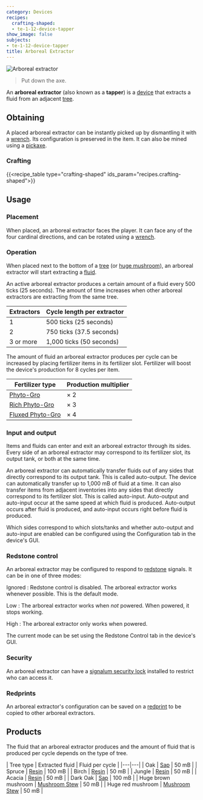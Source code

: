 ```yaml
---
category: Devices
recipes:
  crafting-shaped:
  - te-1-12-device-tapper
show_image: false
subjects:
- te-1-12-device-tapper
title: Arboreal Extractor
---
```


![Arboreal extractor](/images/docs/1.12/thermal-expansion/arboreal-extractor.png)

> Put down the axe.


An **arboreal extractor** (also known as a **tapper**) is a
[device](../devices/) that extracts a fluid from an adjacent
[tree](https://minecraft.gamepedia.com/Tree).


Obtaining
---------

A placed arboreal extractor can be instantly picked up by dismantling it with a
[wrench](../../wrenches/). Its configuration is preserved in the item. It can
also be mined using a [pickaxe](https://minecraft.gamepedia.com/Pickaxe).

### Crafting
{{<recipe_table type="crafting-shaped" ids_param="recipes.crafting-shaped">}}


Usage
-----

### Placement
When placed, an arboreal extractor faces the player. It can face any of the four
cardinal directions, and can be rotated using a [wrench](../../wrenches/).

### Operation
When placed next to the bottom of a [tree](https://minecraft.gamepedia.com/Tree)
(or [huge mushroom](https://minecraft.gamepedia.com/Huge_mushroom)), an arboreal
extractor will start extracting a [fluid](#products).

An active arboreal extractor produces a certain amount of a fluid every 500
ticks (25 seconds). The amount of time increases when other arboreal extractors
are extracting from the same tree.

| Extractors | Cycle length per extractor |
|---|---|
| 1 | 500 ticks (25 seconds) |
| 2 | 750 ticks (37.5 seconds) |
| 3 or more | 1,000 ticks (50 seconds) |


The amount of fluid an arboreal extractor produces per cycle can be increased by
placing fertilizer items in its fertilizer slot. Fertilizer will boost the
device's production for 8 cycles per item.

| Fertilizer type | Production multiplier |
|---|---|
| [Phyto-Gro](../../thermal-foundation/phyto-gro/) | × 2 |
| [Rich Phyto-Gro](../../thermal-foundation/rich-phyto-gro/) | × 3 |
| [Fluxed Phyto-Gro](../../thermal-foundation/fluxed-phyto-gro/) | × 4 |


### Input and output
Items and fluids can enter and exit an arboreal extractor through its sides.
Every side of an arboreal extractor may correspond to its fertilizer slot, its
output tank, or both at the same time.

An arboreal extractor can automatically transfer fluids out of any sides that
directly correspond to its output tank. This is called auto-output. The device
can automatically transfer up to 1,000 mB of fluid at a time. It can also
transfer items from adjacent inventories into any sides that directly correspond
to its fertilizer slot. This is called auto-input. Auto-output and auto-input
occur at the same speed at which fluid is produced. Auto-output occurs after
fluid is produced, and auto-input occurs right before fluid is produced.

Which sides correspond to which slots/tanks and whether auto-output and
auto-input are enabled can be configured using the Configuration tab in the
device's GUI.

### Redstone control
An arboreal extractor may be configured to respond to
[redstone](https://minecraft.gamepedia.com/Redstone) signals. It can be in one
of three modes:

Ignored
: Redstone control is disabled. The arboreal extractor works whenever possible.
This is the default mode.

Low
: The arboreal extractor works when *not* powered. When powered, it stops
working.

High
: The arboreal extractor only works when powered.

The current mode can be set using the Redstone Control tab in the device's GUI.

### Security
An arboreal extractor can have a [signalum security
lock](../../thermal-foundation/signalum-security-lock/) installed to restrict who can access it.

### Redprints
An arboreal extractor's configuration can be saved on a
[redprint](../../thermal-foundation/redprint/) to be copied to other arboreal extractors.


Products
--------

The fluid that an arboreal extractor produces and the amount of fluid that is
produced per cycle depends on the type of tree.

| Tree type | Extracted fluid | Fluid per cycle |
|---|---|
| Oak | [Sap](../../thermal-foundation/sap/) | 50 mB |
| Spruce | [Resin](../../thermal-foundation/resin/) | 100 mB |
| Birch | [Resin](../../thermal-foundation/resin/) | 50 mB |
| Jungle | [Resin](../../thermal-foundation/resin/) | 50 mB |
| Acacia | [Resin](../../thermal-foundation/resin/) | 50 mB |
| Dark Oak | [Sap](../../thermal-foundation/sap/) | 100 mB |
| Huge brown mushroom | [Mushroom Stew](../../thermal-foundation/mushroom-stew/) | 50 mB |
| Huge red mushroom | [Mushroom Stew](../../thermal-foundation/mushroom-stew/) | 50 mB |

